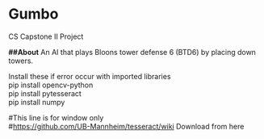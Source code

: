 # Gumbo
CS Capstone II Project

**##About**
An AI that plays Bloons tower defense 6 (BTD6) by placing down towers.



Install these if error occur with imported libraries<br>
pip install opencv-python<br>
pip install pytesseract<br>
pip install numpy<br>

#This line is for window only<br>
#https://github.com/UB-Mannheim/tesseract/wiki Download from here<br>

